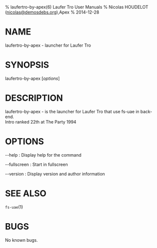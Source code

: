 % laufertro-by-apex(6) Laufer Tro User Manuals
% Nicolas HOUDELOT (nicolas@demosdebs.org),Apex
% 2014-12-28

# NAME
laufertro-by-apex - launcher for Laufer Tro

# SYNOPSIS
laufertro-by-apex [*options*]

# DESCRIPTION
laufertro-by-apex - is the launcher for Laufer Tro that use fs-uae in back-end.  
Intro ranked 22th at The Party 1994

# OPTIONS
\--help
:   Display help for the command

\--fullscreen
:   Start in fullscreen

\--version
:   Display version and author information

# SEE ALSO
`fs-uae`(1)

# BUGS
No known bugs.
